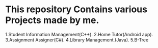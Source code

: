 # This repository Contains various Projects made by me.
1.Student Information Management(C++).
2.Home Tutor(Android app).
3.Assignment Assigner(C#).
4.Library Management.(Java).
5.B-Tree
